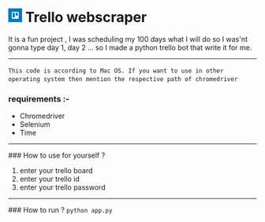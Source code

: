 <div ><h1><img width=28px height=28px src="src/trello-mark-circle.svg">  Trello webscraper</h1></div>
It is a fun project , I was scheduling my 100 days what I will do so I was'nt gonna type day 1, day 2 ... so I made a python trello bot that write it for me.
<br>
<hr>
<code>This code is according to Mac OS. If you want to use in other operating system then mention the respective path of chromedriver</code>
<br>
<h3>requirements :-</h3>
<ul>
<li>Chromedriver</li>
<li>Selenium</li>
<li>Time</li>
</ul>
<hr>
### How to use for yourself ?
<ol>
<li>enter your trello board</li>
<li>enter your trello id</li>
<li>enter your trello password</li>
</ol>
<hr>
### How to run ?
<code>python app.py</code>
